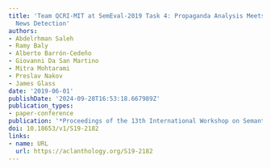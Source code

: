 ```yaml
---
title: 'Team QCRI-MIT at SemEval-2019 Task 4: Propaganda Analysis Meets Hyperpartisan
  News Detection'
authors:
- Abdelrhman Saleh
- Ramy Baly
- Alberto Barrón-Cedeño
- Giovanni Da San Martino
- Mitra Mohtarami
- Preslav Nakov
- James Glass
date: '2019-06-01'
publishDate: '2024-09-28T16:53:18.667989Z'
publication_types:
- paper-conference
publication: '*Proceedings of the 13th International Workshop on Semantic Evaluation*'
doi: 10.18653/v1/S19-2182
links:
- name: URL
  url: https://aclanthology.org/S19-2182
---
```

